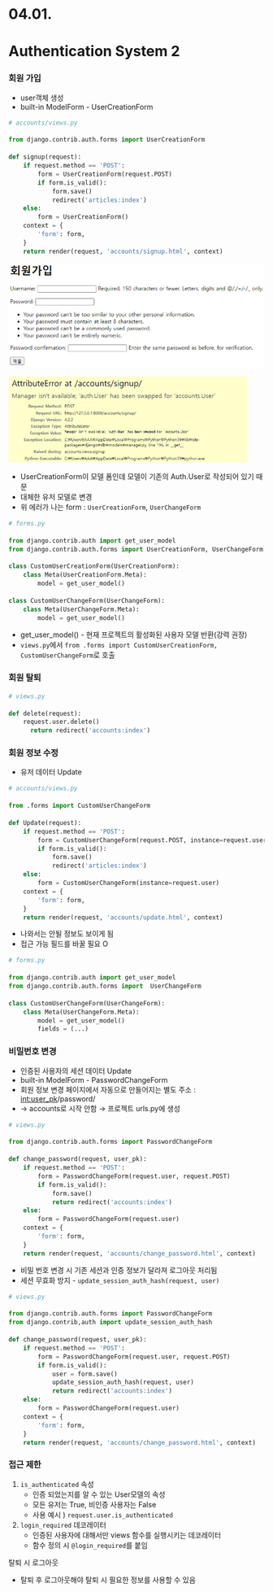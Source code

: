 # 04.01.

# Authentication System 2

### 회원 가입

- user객체 생성
- built-in ModelForm - UserCreationForm

```python
# accounts/views.py

from django.contrib.auth.forms import UserCreationForm

def signup(request):
    if request.method == 'POST':
        form = UserCreationForm(request.POST)
        if form.is_valid():
            form.save()
            redirect('articles:index')
    else:
        form = UserCreationForm()
    context = {
        'form': form,
    }
    return render(request, 'accounts/signup.html', context)
```

![screen.PNG](04%2001%204563368663e24405a874b1f192232bae/screen.png)

![screen2.PNG](04%2001%204563368663e24405a874b1f192232bae/screen2.png)

- UserCreationForm이 모델 폼인데 모델이 기존의 Auth.User로 작성되어 있기 때문
- 대체한 유저 모델로 변경
- 위 에러가 나는 form : `UserCreationForm`, `UserChangeForm`

```python
# forms.py

from django.contrib.auth import get_user_model
from django.contrib.auth.forms import UserCreationForm, UserChangeForm

class CustomUserCreationForm(UserCreationForm):
    class Meta(UserCreationForm.Meta):
        model = get_user_model()
        
class CustomUserChangeForm(UserChangeForm):
    class Meta(UserChangeForm.Meta):
        model = get_user_model()
```

- get_user_model() - 현재 프로젝트의 활성화된 사용자 모델 반환(강력 권장)
- `views.py`에서 `from .forms import CustomUserCreationForm, CustomUserChangeForm`로 호출

### 회원 탈퇴

```python
# views.py

def delete(request):
    request.user.delete()
	  return redirect('accounts:index')
```

### 회원 정보 수정

- 유저 데이터 Update

```python
# accounts/views.py

from .forms import CustomUserChangeForm

def Update(request):
    if request.method == 'POST':
        form = CustomUserChangeForm(request.POST, instance=request.user)
        if form.is_valid():
            form.save()
            redirect('articles:index')
    else:
        form = CustomUserChangeForm(instance=request.user)
    context = {
        'form': form,
    }
    return render(request, 'accounts/update.html', context)
```

- 나와서는 안될 정보도 보이게 됨
- 접근 가능 필드를 바꿀 필요 O

```python
# forms.py

from django.contrib.auth import get_user_model
from django.contrib.auth.forms import  UserChangeForm

class CustomUserChangeForm(UserChangeForm):
    class Meta(UserChangeForm.Meta):
        model = get_user_model()
        fields = (...)
```

### 비밀번호 변경

- 인증된 사용자의 세션 데이터 Update
- built-in ModelForm - PasswordChangeForm
- 회원 정보 변경 페이지에서 자동으로 만들어지는 별도 주소 : <int:user_pk>/password/
- → accounts로 시작 안함 → 프로젝트 urls.py에 생성

```python
# views.py

from django.contrib.auth.forms import PasswordChangeForm

def change_password(request, user_pk):
    if request.method == 'POST':
        form = PasswordChangeForm(request.user, request.POST)
        if form.is_valid():
            form.save()
            return redirect('accounts:index')
    else:
        form = PasswordChangeForm(request.user)
    context = {
        'form': form,
    }
    return render(request, 'accounts/change_password.html', context)
```

- 비밀 번호 변경 시 기존 세션과 인증 정보가 달라져 로그아웃 처리됨
- 세션 무효화 방지 - `update_session_auth_hash(request, user)`

```python
# views.py

from django.contrib.auth.forms import PasswordChangeForm
from django.contrib,auth import update_session_auth_hash

def change_password(request, user_pk):
    if request.method == 'POST':
        form = PasswordChangeForm(request.user, request.POST)
        if form.is_valid():
            user = form.save()
            update_session_auth_hash(request, user)
            return redirect('accounts:index')
    else:
        form = PasswordChangeForm(request.user)
    context = {
        'form': form,
    }
    return render(request, 'accounts/change_password.html', context)
```

### 접근 제한

1. `is_authenticated` 속성
    - 인증 되었는지를 알 수 있는 User모델의 속성
    - 모든 유저는 True, 비인증 사용자는 False
    - 사용 예시 ) `request.user.is_authenticated`
2. `login_required` 데코레이터
    - 인증된 사용자에 대해서만 views 함수를 실행시키는 데코레이터
    - 함수 정의 시 `@login_required`를 붙임
    

탈퇴 시 로그아웃

- 탈퇴 후 로그아웃해야 탈퇴 시 필요한 정보를 사용할 수 있음